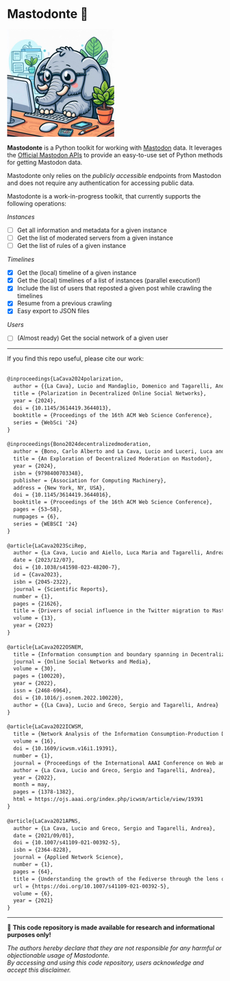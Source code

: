 # Mastodonte 🐘

<img src="mastodonte.jpeg" alt="Mastodonte" width="250"/>


**Mastodonte** is a Python toolkit for working with [Mastodon](https://joinmastodon.org/) data.
It leverages the [Official Mastodon APIs](https://docs.joinmastodon.org/) to provide an easy-to-use set of Python methods for getting Mastodon data.

Mastodonte only relies on the *publicly accessible* endpoints from Mastodon and does not require any authentication for accessing public data.

Mastodonte is a work-in-progress toolkit, that currently supports the following operations:

*Instances*
- [ ] Get all information and metadata for a given instance
- [ ] Get the list of moderated servers from a given instance
- [ ] Get the list of rules of a given instance

*Timelines*
- [x]   Get the (local) timeline of a given instance
- [X]   Get the (local) timelines of a list of instances (parallel execution!)
- [x]   Include the list of users that reposted a given post while crawling the timelines
- [x]   Resume from a previous crawling
- [x]   Easy export to JSON files

*Users*
- [ ]  (Almost ready) Get the social network of a given user 

---

If you find this repo useful, please cite our work:
```latex

@inproceedings{LaCava2024polarization,
  author = {{La Cava}, Lucio and Mandaglio, Domenico and Tagarelli, Andrea},
  title = {Polarization in Decentralized Online Social Networks},
  year = {2024},
  doi = {10.1145/3614419.3644013},
  booktitle = {Proceedings of the 16th ACM Web Science Conference},
  series = {WebSci '24}
}

@inproceedings{Bono2024decentralizedmoderation,
  author = {Bono, Carlo Alberto and La Cava, Lucio and Luceri, Luca and Pierri, Francesco},
  title = {An Exploration of Decentralized Moderation on Mastodon},
  year = {2024},
  isbn = {9798400703348},
  publisher = {Association for Computing Machinery},
  address = {New York, NY, USA},
  doi = {10.1145/3614419.3644016},
  booktitle = {Proceedings of the 16th ACM Web Science Conference},
  pages = {53–58},
  numpages = {6},
  series = {WEBSCI '24}
}

@article{LaCava2023SciRep,
  author = {La Cava, Lucio and Aiello, Luca Maria and Tagarelli, Andrea},
  date = {2023/12/07},
  doi = {10.1038/s41598-023-48200-7},
  id = {Cava2023},
  isbn = {2045-2322},
  journal = {Scientific Reports},
  number = {1},
  pages = {21626},
  title = {Drivers of social influence in the Twitter migration to Mastodon},
  volume = {13},
  year = {2023}
}

@article{LaCava2022OSNEM,
  title = {Information consumption and boundary spanning in Decentralized Online Social Networks: The case of Mastodon users},
  journal = {Online Social Networks and Media},
  volume = {30},
  pages = {100220},
  year = {2022},
  issn = {2468-6964},
  doi = {10.1016/j.osnem.2022.100220},
  author = {{La Cava}, Lucio and Greco, Sergio and Tagarelli, Andrea}
}

@article{LaCava2022ICWSM,
  title = {Network Analysis of the Information Consumption-Production Dichotomy in Mastodon User Behaviors},
  volume = {16},
  doi = {10.1609/icwsm.v16i1.19391},
  number = {1},
  journal = {Proceedings of the International AAAI Conference on Web and Social Media},
  author = {La Cava, Lucio and Greco, Sergio and Tagarelli, Andrea},
  year = {2022},
  month = may,
  pages = {1378-1382},
  html = https://ojs.aaai.org/index.php/icwsm/article/view/19391
}

@article{LaCava2021APNS,
  author = {La Cava, Lucio and Greco, Sergio and Tagarelli, Andrea},
  date = {2021/09/01},
  doi = {10.1007/s41109-021-00392-5},
  isbn = {2364-8228},
  journal = {Applied Network Science},
  number = {1},
  pages = {64},
  title = {Understanding the growth of the Fediverse through the lens of Mastodon},
  url = {https://doi.org/10.1007/s41109-021-00392-5},
  volume = {6},
  year = {2021}
}
```


---

🚨 **This code repository is made available for research and informational purposes only!**

*The authors hereby declare that they are not responsible for any harmful or objectionable usage of Mastodonte. \
By accessing and using this code repository, users acknowledge and accept this disclaimer.*






